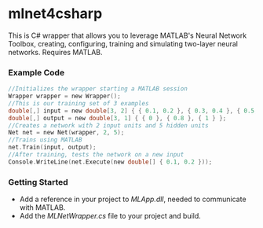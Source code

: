 # mlnet4csharp
This is C# wrapper that allows you to leverage MATLAB's Neural Network Toolbox, creating, configuring, training and simulating two-layer neural networks. Requires MATLAB.

### Example Code
```c
//Initializes the wrapper starting a MATLAB session
Wrapper wrapper = new Wrapper();
//This is our training set of 3 examples
double[,] input = new double[3, 2] { { 0.1, 0.2 }, { 0.3, 0.4 }, { 0.5, 0.6 } }; 
double[,] output = new double[3, 1] { { 0 }, { 0.8 }, { 1 } };
//Creates a network with 2 input units and 5 hidden units
Net net = new Net(wrapper, 2, 5);
//Trains using MATLAB
net.Train(input, output); 
//After training, tests the network on a new input
Console.WriteLine(net.Execute(new double[] { 0.1, 0.2 })); 
```

### Getting Started
- Add a reference in your project to *MLApp.dll*, needed to communicate with MATLAB.
- Add the *MLNetWrapper.cs* file to your project and build.
